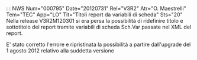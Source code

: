  :  : NWS Num="000795" Date="20120731" Rel="V3R2" Atr="O. Maestrelli" Tem="TEC" App="LO" Tit="Titoli report da variabili di scheda" Sts="20"
Nella release V3R2M120301 si era persa la possibilità di ridefinire titolo e sottotitolo del report
tramite variabili di scheda Sch.Var passate nel XML del report.

E' stato corretto l'errore e ripristinata la possibilità a partire dall'upgrade del 1 agosto 2012 relativo alla suddetta versione
